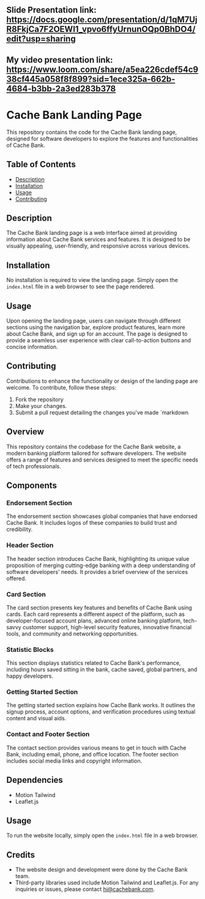 ## Slide Presentation link: https://docs.google.com/presentation/d/1qM7UjR8FkjCa7F2OEWI1_vpvo6ffyUrnunOQp0BhDO4/edit?usp=sharing
## My video presentation link: https://www.loom.com/share/a5ea226cdef54c938cf445a058f8f899?sid=1ece325a-662b-4684-b3bb-2a3ed283b378


# Cache Bank Landing Page
This repository contains the code for the Cache Bank landing page, designed for software developers to explore the features and functionalities of Cache Bank.
## Table of Contents
- [Description](#description)
- [Installation](#installation)
- [Usage](#usage)
- [Contributing](#contributing)
## Description
The Cache Bank landing page is a web interface aimed at providing information about Cache Bank services and features. It is designed to be visually appealing, user-friendly, and responsive across various devices.
## Installation
No installation is required to view the landing page. Simply open the `index.html` file in a web browser to see the page rendered.
## Usage
Upon opening the landing page, users can navigate through different sections using the navigation bar, explore product features, learn more about Cache Bank, and sign up for an account. The page is designed to provide a seamless user experience with clear call-to-action buttons and concise information.
## Contributing
Contributions to enhance the functionality or design of the landing page are welcome. To contribute, follow these steps:
1. Fork the repository
2. Make your changes.
3. Submit a pull request detailing the changes you've made
`markdown
## Overview
This repository contains the codebase for the Cache Bank website, a modern banking platform tailored for software developers. The website offers a range of features and services designed to meet the specific needs of tech professionals.
## Components
### Endorsement Section
The endorsement section showcases global companies that have endorsed Cache Bank. It includes logos of these companies to build trust and credibility.
### Header Section
The header section introduces Cache Bank, highlighting its unique value proposition of merging cutting-edge banking with a deep understanding of software developers' needs. It provides a brief overview of the services offered.
### Card Section
The card section presents key features and benefits of Cache Bank using cards. Each card represents a different aspect of the platform, such as developer-focused account plans, advanced online banking platform, tech-savvy customer support, high-level security features, innovative financial tools, and community and networking opportunities.
### Statistic Blocks
This section displays statistics related to Cache Bank's performance, including hours saved sitting in the bank, cache saved, global partners, and happy developers.
### Getting Started Section
The getting started section explains how Cache Bank works. It outlines the signup process, account options, and verification procedures using textual content and visual aids.
### Contact and Footer Section
The contact section provides various means to get in touch with Cache Bank, including email, phone, and office location. The footer section includes social media links and copyright information.
## Dependencies
- Motion Tailwind
- Leaflet.js
## Usage
To run the website locally, simply open the `index.html` file in a web browser.
## Credits
- The website design and development were done by the Cache Bank team.
- Third-party libraries used include Motion Tailwind and Leaflet.js.
For any inquiries or issues, please contact hi@cachebank.com.
